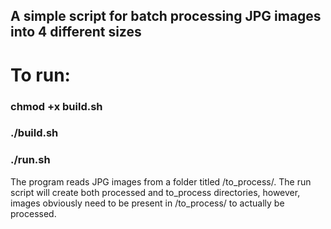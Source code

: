 ## **A simple script for batch processing JPG images into 4 different sizes**



# To run:
###     **chmod +x build.sh**
###     **./build.sh**
###     **./run.sh**

The program reads JPG images from a folder titled /to_process/. The run script will create both processed and to_process directories, however, images obviously need to be present in /to_process/ to actually be processed.
